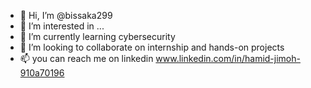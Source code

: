 - 👋 Hi, I’m @bissaka299
- 👀 I’m interested in ...
- 🌱 I’m currently learning cybersecurity
- 💞️ I’m looking to collaborate on internship and hands-on projects
- 📫 you can reach me on linkedin www.linkedin.com/in/hamid-jimoh-910a70196

<!---
bissaka299/bissaka299 is a ✨ special ✨ repository because its `README.md` (this file) appears on your GitHub profile.
You can click the Preview link to take a look at your changes.
--->
